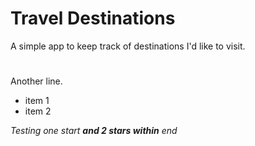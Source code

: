 # Travel Destinations

A simple app to keep track of destinations I'd like to visit.  
#   
Another line.

  * item 1
  * item 2
  

  _Testing one start **and 2 stars within** end_
